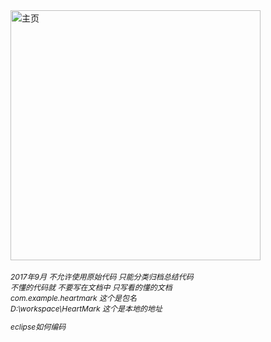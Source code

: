 <img src="/image/page/主页.jpg" title="主页" width="400">
<center><h6 style="magrin:00px;text-align:left;font-size:12px;">
2017年9月 不允许使用原始代码  只能分类归档总结代码<br> 
不懂的代码就 不要写在文档中 只写看的懂的文档<br>
com.example.heartmark  这个是包名<br>
D:\workspace\HeartMark   这个是本地的地址<br>

eclipse如何编码<br> 
</center>
